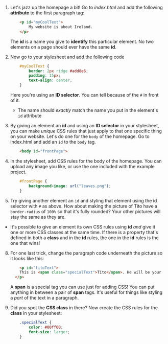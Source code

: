 1. Let's jazz up the homepage a bit! Go to _index.html_ and add the following **attribute** to the first paragraph tag:
    ```html
        <p id="myCoolText">
            My website is about Ireland.
        </p> 
    ```
    The **id** is a name you give to **identify** this particular element. No two elements on a page should ever have the same **id**.

2. Now go to your stylesheet and add the following code
    ```css
        #myCoolText {
            border: 2px ridge #add8e6;
            padding: 15px;
            text-align: center;
        }
    ```
    Here you're using an **ID selector**. You can tell because of the `#` in front of it.
    * The name should _exactly_ match the name you put in the element's `id` attribute

3. By giving an element an **id** and using an **ID selector** in your stylesheet, you can make _unique_ CSS rules that just apply to that one specific thing on your website. Let's do one for the `body` of the homepage. Go to index.html and add an `id` to the `body` tag.
    ```html
        <body id="frontPage">
    ```

6. In the stylesheet, add CSS rules for the body of the homepage. You can upload any image you like, or use the one included with the example project.
    ```css
        #frontPage {
            background-image: url("leaves.png");
        }
    ```

7. Try giving another element an `id` and styling that element using the id selector with `#` as above. How about making the picture of Tito have a `border-radius` of `100%` so that it's fully rounded? Your other pictures will stay the same as they are.
 * It's possible to give an element its own CSS rules using **id** _and_ give it one or more CSS classes at the same time. If there is a property that's defined in both a **class** and in the **id** rules, the one in the **id** rules is the one that wins!

8. For one last trick, change the paragraph code underneath the picture so it looks like this:
    ```html
        <p id="titoText">
        This is <span class="specialText">Tito</span>. He will be your tourguide! As you can see, Tito <span class="specialText">loves</span> CoderDojo.
      </p>
    ```
    A **span** is a special tag you can use just for adding CSS! You can put anything in between a pair of **span** tags. It's useful for things like styling a _part_ of the text in a paragraph.
    
9. Did you spot the **CSS class** in there? Now create the CSS rules for the **class** in your stylesheet:
    ```css
        .specialText {
            color: #00ff00;
            font-size: larger;
        }
    ```